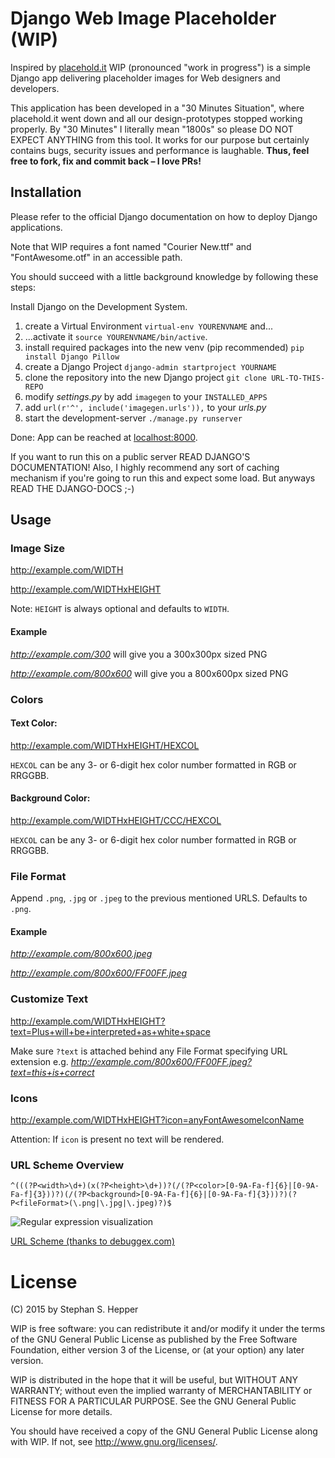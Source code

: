 # Django Web Image Placeholder (WIP)

Inspired by [placehold.it](http://placehold.it/) WIP (pronounced "work in progress") is a simple Django app delivering placeholder images for Web designers and developers.

This application has been developed in a "30 Minutes Situation", where placehold.it went down and all our design-prototypes stopped working properly. By "30 Minutes" I literally mean "1800s" so please DO NOT EXPECT ANYTHING from this tool. It works for our purpose but certainly contains bugs, security issues and performance is laughable. **Thus, feel free to fork, fix and commit back – I love PRs!**

## Installation

Please refer to the official Django documentation on how to deploy Django applications.

Note that WIP requires a font named "Courier New.ttf" and "FontAwesome.otf" in an accessible path.

You should succeed with a little background knowledge by following these steps:

Install Django on the Development System.

1. create a Virtual Environment ```virtual-env YOURENVNAME``` and...
2. ...activate it ```source YOURENVNAME/bin/active```.
3. install required packages into the new venv (pip recommended) ```pip install Django Pillow```
4. create a Django Project ```django-admin startproject YOURNAME```
5. clone the repository into the new Django project ```git clone URL-TO-THIS-REPO```
6. modify _settings.py_ by add ```imagegen``` to your ```INSTALLED_APPS```
7. add ```url(r'^', include('imagegen.urls')),``` to your _urls.py_
8. start the development-server ```./manage.py runserver```


Done: App can be reached at [localhost:8000](http://localhost:8000).

If you want to run this on a public server READ DJANGO'S DOCUMENTATION! Also, I highly recommend any sort of caching mechanism if you're going to run this and expect some load. But anyways READ THE DJANGO-DOCS ;-)


## Usage

### Image Size

http://example.com/WIDTH

http://example.com/WIDTHxHEIGHT

Note: `HEIGHT` is always optional and defaults to `WIDTH`.

#### Example
_http://example.com/300_ will give you a 300x300px sized PNG

_http://example.com/800x600_ will give you a 800x600px sized PNG

### Colors

#### Text Color:
http://example.com/WIDTHxHEIGHT/HEXCOL

`HEXCOL` can be any 3- or 6-digit hex color number formatted in RGB or RRGGBB.

#### Background Color:
http://example.com/WIDTHxHEIGHT/CCC/HEXCOL

`HEXCOL` can be any 3- or 6-digit hex color number formatted in RGB or RRGGBB.

### File Format

Append `.png`, `.jpg` or `.jpeg` to the previous mentioned URLS. Defaults to `.png`.

#### Example

_http://example.com/800x600.jpeg_

_http://example.com/800x600/FF00FF.jpeg_

### Customize Text

http://example.com/WIDTHxHEIGHT?text=Plus+will+be+interpreted+as+white+space

Make sure `?text` is attached behind any File Format specifying URL extension e.g. _http://example.com/800x600/FF00FF.jpeg?text=this+is+correct_

### Icons

http://example.com/WIDTHxHEIGHT?icon=anyFontAwesomeIconName

Attention: If `icon` is present no text will be rendered.


### URL Scheme Overview

    ^(((?P<width>\d+)(x(?P<height>\d+))?(/(?P<color>[0-9A-Fa-f]{6}|[0-9A-Fa-f]{3}))?)(/(?P<background>[0-9A-Fa-f]{6}|[0-9A-Fa-f]{3}))?)(?P<fileFormat>(\.png|\.jpg|\.jpeg)?)$

![Regular expression visualization](https://www.debuggex.com/i/lykm5bZ0uezvS66m.png)

[URL Scheme (thanks to debuggex.com)](https://www.debuggex.com/r/lykm5bZ0uezvS66m)


# License

(C) 2015 by Stephan S. Hepper

WIP is free software: you can redistribute it and/or modify
it under the terms of the GNU General Public License as published by
the Free Software Foundation, either version 3 of the License, or
(at your option) any later version.
 
WIP is distributed in the hope that it will be useful,
but WITHOUT ANY WARRANTY; without even the implied warranty of
MERCHANTABILITY or FITNESS FOR A PARTICULAR PURPOSE.  See the
GNU General Public License for more details.
 
You should have received a copy of the GNU General Public License
along with WIP. If not, see <http://www.gnu.org/licenses/>.
